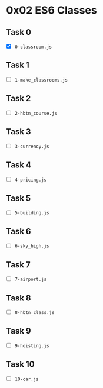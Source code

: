 # 0x02 ES6 Classes

## Task 0

- [x] `0-classroom.js`

## Task 1

- [ ] `1-make_classrooms.js`

## Task 2

- [ ] `2-hbtn_course.js`

## Task 3

- [ ] `3-currency.js`

## Task 4

- [ ] `4-pricing.js`

## Task 5

- [ ] `5-building.js`

## Task 6

- [ ] `6-sky_high.js`

## Task 7

- [ ] `7-airport.js`

## Task 8

- [ ] `8-hbtn_class.js`

## Task 9

- [ ] `9-hoisting.js`

## Task 10

- [ ] `10-car.js`
